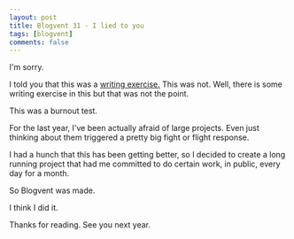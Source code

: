 ```yaml
---
layout: post
title: Blogvent 31 - I lied to you
tags: [blogvent]
comments: false
---
```


I'm sorry.

I told you that this was a [writing exercise.](/2022-11-27-blogvent-calendar/) This was not. Well, there is some writing exercise in this but that was not the point.

This was a burnout test.

For the last year, I've been actually afraid of large projects. Even just thinking about them triggered a pretty big fight or flight response.

I had a hunch that this has been getting better, so I decided to create a long running project that had me committed to do certain work, in public, every day for a month.

So Blogvent was made.

I think I did it.

Thanks for reading. See you next year.
